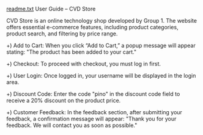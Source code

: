 [readme.txt](https://github.com/user-attachments/files/21710338/readme.txt)
User Guide – CVD Store

CVD Store is an online technology shop developed by Group 1. The website offers essential e-commerce features, including product categories, product search, and filtering by price range.

+) Add to Cart: When you click “Add to Cart,” a popup message will appear stating: "The product has been added to your cart."

+) Checkout: To proceed with checkout, you must log in first.

+) User Login: Once logged in, your username will be displayed in the login area.

+) Discount Code: Enter the code "pino" in the discount code field to receive a 20% discount on the product price.

+) Customer Feedback: In the feedback section, after submitting your feedback, a confirmation message will appear: "Thank you for your feedback. We will contact you as soon as possible."
